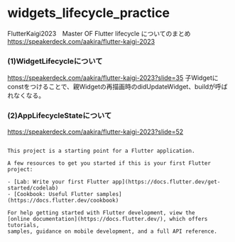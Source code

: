 # widgets_lifecycle_practice
FlutterKaigi2023　Master OF Flutter lifecycle についてのまとめ
https://speakerdeck.com/aakira/flutter-kaigi-2023

### (1)WidgetLifecycleについて
https://speakerdeck.com/aakira/flutter-kaigi-2023?slide=35
子Widgetにconstをつけることで、親Widgetの再描画時のdidUpdateWidget、buildが呼ばれなくなる。

### (2)AppLifecycleStateについて
https://speakerdeck.com/aakira/flutter-kaigi-2023?slide=52

```

This project is a starting point for a Flutter application.

A few resources to get you started if this is your first Flutter project:

- [Lab: Write your first Flutter app](https://docs.flutter.dev/get-started/codelab)
- [Cookbook: Useful Flutter samples](https://docs.flutter.dev/cookbook)

For help getting started with Flutter development, view the
[online documentation](https://docs.flutter.dev/), which offers tutorials,
samples, guidance on mobile development, and a full API reference.
